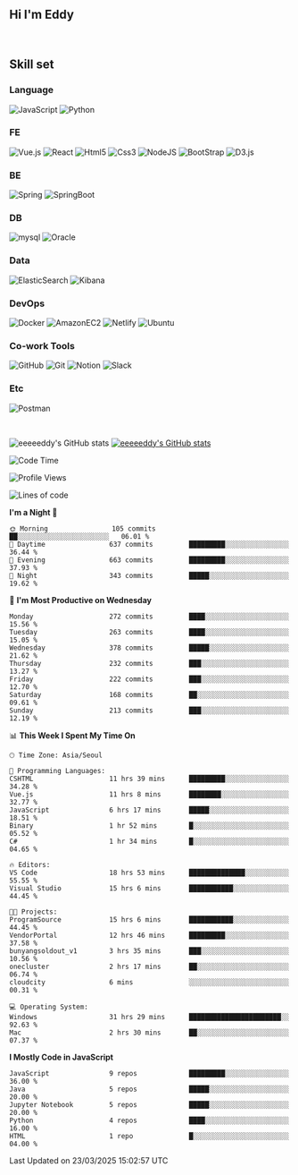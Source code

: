 ## Hi I'm Eddy
<br/>


<!--### Hi there 👋-->

## Skill set

### Language
![JavaScript](https://img.shields.io/badge/javascript-F7DF1E?style=for-the-badge&logo=javascript&logoColor=black)
![Python](https://img.shields.io/badge/Python-3776AB?style=for-the-badge&logo=Python&logoColor=white)

### FE
![Vue.js](https://img.shields.io/badge/vuejs-%2335495e.svg?style=for-the-badge&logo=vuedotjs&logoColor=%234FC08D)
![React](https://img.shields.io/badge/react-61DAFB?style=for-the-badge&logo=react&logoColor=black) 
![Html5](https://img.shields.io/badge/html5-E34F26?style=for-the-badge&logo=html5&logoColor=white)
![Css3](https://img.shields.io/badge/css-1572B6?style=for-the-badge&logo=css3&logoColor=white)
![NodeJS](https://img.shields.io/badge/node.js-339933?style=for-the-badge&logo=Node.js&logoColor=white)
![BootStrap](https://img.shields.io/badge/bootstrap-7952B3?style=for-the-badge&logo=bootstrap&logoColor=white)
![D3.js](https://img.shields.io/badge/D3.js-F9A03C?style=for-the-badge&logo=D3.js&logoColor=white)

### BE
![Spring](https://img.shields.io/badge/spring-6DB33F?style=for-the-badge&logo=spring&logoColor=white)
![SpringBoot](https://img.shields.io/badge/springboot-6DB33F?style=for-the-badge&logo=springboot&logoColor=white)

### DB
![mysql](https://img.shields.io/badge/mysql-4479A1?style=for-the-badge&logo=mysql&logoColor=white)
![Oracle](https://img.shields.io/badge/Oracle-F80000?style=for-the-badge&logo=oracle&logoColor=white)

### Data
![ElasticSearch](https://img.shields.io/badge/elasticsearch-005571?style=for-the-badge&logo=elasticsearch&logoColor=white)
![Kibana](https://img.shields.io/badge/Kibana-005571?style=for-the-badge&logo=Kibana&logoColor=white)

### DevOps
![Docker](https://img.shields.io/badge/docker-2496ED?style=for-the-badge&logo=docker&logoColor=white)
![AmazonEC2](https://img.shields.io/badge/amazonec2-FF9900?style=for-the-badge&logo=amazonec2&logoColor=white)
![Netlify](https://img.shields.io/badge/netlify-%23000000.svg?style=for-the-badge&logo=netlify&logoColor=#00C7B7)
![Ubuntu](https://img.shields.io/badge/Ubuntu-E95420?style=for-the-badge&logo=Ubuntu&logoColor=white)

### Co-work Tools
![GitHub](https://img.shields.io/badge/github-181717?style=for-the-badge&logo=github&logoColor=white)
![Git](https://img.shields.io/badge/git-F05032?style=for-the-badge&logo=git&logoColor=white)
![Notion](https://img.shields.io/badge/Notion-000000?style=for-the-badge&logo=Notion&logoColor=white)
![Slack](https://img.shields.io/badge/Slack-4A154B?style=for-the-badge&logo=Slack&logoColor=white)

### Etc
![Postman](https://img.shields.io/badge/postman-FF6C37?style=for-the-badge&logo=postman&logoColor=white)

<br>

![eeeeeddy's GitHub stats](https://github-readme-stats.vercel.app/api?username=eeeeeddy&show_icons=true&theme=radical)
[![eeeeeddy's GitHub stats](https://github-readme-stats.vercel.app/api/top-langs/?username=eeeeeddy&custom_title=My&nbsp;Language&hide=jupyter%20notebook&layout=compact&theme=radical&show_icons=true)](https://github.com/eeeeeddy/github-readme-stats)


<!--START_SECTION:waka-->
![Code Time](http://img.shields.io/badge/Code%20Time-864%20hrs%2044%20mins-blue)

![Profile Views](http://img.shields.io/badge/Profile%20Views-13-blue)

![Lines of code](https://img.shields.io/badge/From%20Hello%20World%20I%27ve%20Written-686.8%20thousand%20lines%20of%20code-blue)

**I'm a Night 🦉** 

```text
🌞 Morning                105 commits         ██░░░░░░░░░░░░░░░░░░░░░░░   06.01 % 
🌆 Daytime                637 commits         █████████░░░░░░░░░░░░░░░░   36.44 % 
🌃 Evening                663 commits         █████████░░░░░░░░░░░░░░░░   37.93 % 
🌙 Night                  343 commits         █████░░░░░░░░░░░░░░░░░░░░   19.62 % 
```
📅 **I'm Most Productive on Wednesday** 

```text
Monday                   272 commits         ████░░░░░░░░░░░░░░░░░░░░░   15.56 % 
Tuesday                  263 commits         ████░░░░░░░░░░░░░░░░░░░░░   15.05 % 
Wednesday                378 commits         █████░░░░░░░░░░░░░░░░░░░░   21.62 % 
Thursday                 232 commits         ███░░░░░░░░░░░░░░░░░░░░░░   13.27 % 
Friday                   222 commits         ███░░░░░░░░░░░░░░░░░░░░░░   12.70 % 
Saturday                 168 commits         ██░░░░░░░░░░░░░░░░░░░░░░░   09.61 % 
Sunday                   213 commits         ███░░░░░░░░░░░░░░░░░░░░░░   12.19 % 
```


📊 **This Week I Spent My Time On** 

```text
🕑︎ Time Zone: Asia/Seoul

💬 Programming Languages: 
CSHTML                   11 hrs 39 mins      █████████░░░░░░░░░░░░░░░░   34.28 % 
Vue.js                   11 hrs 8 mins       ████████░░░░░░░░░░░░░░░░░   32.77 % 
JavaScript               6 hrs 17 mins       █████░░░░░░░░░░░░░░░░░░░░   18.51 % 
Binary                   1 hr 52 mins        █░░░░░░░░░░░░░░░░░░░░░░░░   05.52 % 
C#                       1 hr 34 mins        █░░░░░░░░░░░░░░░░░░░░░░░░   04.65 % 

🔥 Editors: 
VS Code                  18 hrs 53 mins      ██████████████░░░░░░░░░░░   55.55 % 
Visual Studio            15 hrs 6 mins       ███████████░░░░░░░░░░░░░░   44.45 % 

🐱‍💻 Projects: 
ProgramSource            15 hrs 6 mins       ███████████░░░░░░░░░░░░░░   44.45 % 
VendorPortal             12 hrs 46 mins      █████████░░░░░░░░░░░░░░░░   37.58 % 
bunyangsoldout_v1        3 hrs 35 mins       ███░░░░░░░░░░░░░░░░░░░░░░   10.56 % 
onecluster               2 hrs 17 mins       ██░░░░░░░░░░░░░░░░░░░░░░░   06.74 % 
cloudcity                6 mins              ░░░░░░░░░░░░░░░░░░░░░░░░░   00.31 % 

💻 Operating System: 
Windows                  31 hrs 29 mins      ███████████████████████░░   92.63 % 
Mac                      2 hrs 30 mins       ██░░░░░░░░░░░░░░░░░░░░░░░   07.37 % 
```

**I Mostly Code in JavaScript** 

```text
JavaScript               9 repos             █████████░░░░░░░░░░░░░░░░   36.00 % 
Java                     5 repos             █████░░░░░░░░░░░░░░░░░░░░   20.00 % 
Jupyter Notebook         5 repos             █████░░░░░░░░░░░░░░░░░░░░   20.00 % 
Python                   4 repos             ████░░░░░░░░░░░░░░░░░░░░░   16.00 % 
HTML                     1 repo              █░░░░░░░░░░░░░░░░░░░░░░░░   04.00 % 
```




 Last Updated on 23/03/2025 15:02:57 UTC
<!--END_SECTION:waka-->



<!--
**eeeeeddy/eeeeeddy** is a ✨ _special_ ✨ repository because its `README.md` (this file) appears on your GitHub profile.

Here are some ideas to get you started:

- 🔭 I’m currently working on ...
- 🌱 I’m currently learning ...
- 👯 I’m looking to collaborate on ...
- 🤔 I’m looking for help with ...
- 💬 Ask me about ...
- 📫 How to reach me: ...
- 😄 Pronouns: ...
- ⚡ Fun fact: ...
-->
